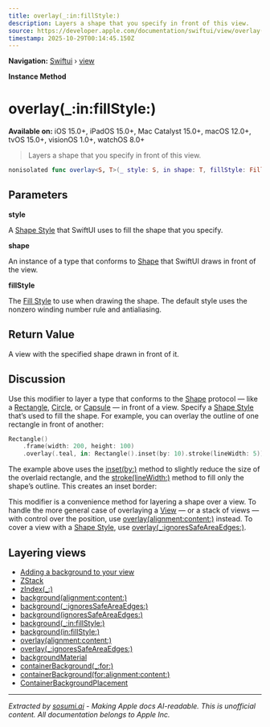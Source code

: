 ```yaml
---
title: overlay(_:in:fillStyle:)
description: Layers a shape that you specify in front of this view.
source: https://developer.apple.com/documentation/swiftui/view/overlay(_:in:fillstyle:)
timestamp: 2025-10-29T00:14:45.150Z
---
```


**Navigation:** [Swiftui](/documentation/swiftui) › [view](/documentation/swiftui/view)

**Instance Method**

# overlay(_:in:fillStyle:)

**Available on:** iOS 15.0+, iPadOS 15.0+, Mac Catalyst 15.0+, macOS 12.0+, tvOS 15.0+, visionOS 1.0+, watchOS 8.0+

> Layers a shape that you specify in front of this view.

```swift
nonisolated func overlay<S, T>(_ style: S, in shape: T, fillStyle: FillStyle = FillStyle()) -> some View where S : ShapeStyle, T : Shape
```

## Parameters

**style**

A [Shape Style](/documentation/swiftui/shapestyle) that SwiftUI uses to fill the shape that you specify.



**shape**

An instance of a type that conforms to [Shape](/documentation/swiftui/shape) that SwiftUI draws in front of the view.



**fillStyle**

The [Fill Style](/documentation/swiftui/fillstyle) to use when drawing the shape. The default style uses the nonzero winding number rule and antialiasing.



## Return Value

A view with the specified shape drawn in front of it.

## Discussion

Use this modifier to layer a type that conforms to the [Shape](/documentation/swiftui/shape) protocol — like a [Rectangle](/documentation/swiftui/rectangle), [Circle](/documentation/swiftui/circle), or [Capsule](/documentation/swiftui/capsule) — in front of a view. Specify a [Shape Style](/documentation/swiftui/shapestyle) that’s used to fill the shape. For example, you can overlay the outline of one rectangle in front of another:

```swift
Rectangle()
    .frame(width: 200, height: 100)
    .overlay(.teal, in: Rectangle().inset(by: 10).stroke(lineWidth: 5))
```

The example above uses the [inset(by:)](/documentation/swiftui/insettableshape/inset(by:)) method to slightly reduce the size of the overlaid rectangle, and the [stroke(lineWidth:)](/documentation/swiftui/shape/stroke(linewidth:)) method to fill only the shape’s outline. This creates an inset border:



This modifier is a convenience method for layering a shape over a view. To handle the more general case of overlaying a [View](/documentation/swiftui/view) — or a stack of views — with control over the position, use [overlay(alignment:content:)](/documentation/swiftui/view/overlay(alignment:content:)) instead. To cover a view with a [Shape Style](/documentation/swiftui/shapestyle), use [overlay(_:ignoresSafeAreaEdges:)](/documentation/swiftui/view/overlay(_:ignoressafeareaedges:)).

## Layering views

- [Adding a background to your view](/documentation/swiftui/adding-a-background-to-your-view)
- [ZStack](/documentation/swiftui/zstack)
- [zIndex(_:)](/documentation/swiftui/view/zindex(_:))
- [background(alignment:content:)](/documentation/swiftui/view/background(alignment:content:))
- [background(_:ignoresSafeAreaEdges:)](/documentation/swiftui/view/background(_:ignoressafeareaedges:))
- [background(ignoresSafeAreaEdges:)](/documentation/swiftui/view/background(ignoressafeareaedges:))
- [background(_:in:fillStyle:)](/documentation/swiftui/view/background(_:in:fillstyle:))
- [background(in:fillStyle:)](/documentation/swiftui/view/background(in:fillstyle:))
- [overlay(alignment:content:)](/documentation/swiftui/view/overlay(alignment:content:))
- [overlay(_:ignoresSafeAreaEdges:)](/documentation/swiftui/view/overlay(_:ignoressafeareaedges:))
- [backgroundMaterial](/documentation/swiftui/environmentvalues/backgroundmaterial)
- [containerBackground(_:for:)](/documentation/swiftui/view/containerbackground(_:for:))
- [containerBackground(for:alignment:content:)](/documentation/swiftui/view/containerbackground(for:alignment:content:))
- [ContainerBackgroundPlacement](/documentation/swiftui/containerbackgroundplacement)

---

*Extracted by [sosumi.ai](https://sosumi.ai) - Making Apple docs AI-readable.*
*This is unofficial content. All documentation belongs to Apple Inc.*
